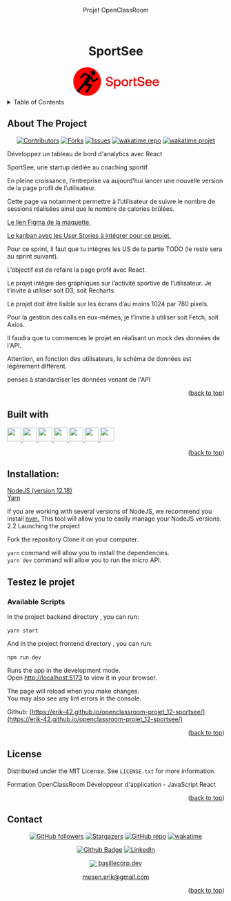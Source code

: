 <div align="center">
<p>Projet OpenClassRoom</p>
</div>
<a name="readme-top"></a>

<!-- PROJECT LOGO -->
<br />
<div align="center">
  <h1>SportSee</h1>
  <a href="https://github.com/Erik-42">
    <img src="./assets/img/logo/logo.png" alt="Logo Kasa" width="200" height="70">
  </a>
</div>

<!-- TABLE OF CONTENTS -->
<details>
  <summary>Table of Contents</summary>
  <ol>
    <li> <a href="#about-the-project">About The Project</a></li>
    <li><a href="#built-with">Built With</a></li>
    <li><a href="#testez-le-projet">Testez le projet</a></li>
    <li><a href="#license">License</a></li>
    <li><a href="#contact">Contact</a></li>
  </ol>
</details>

<!-- ABOUT THE PROJECT -->

## About The Project

<div align="center">

[![Contributors][contributors-shield]][contributors-url]
[![Forks][forks-shield]][forks-url]
[![Issues][issues-shield]][issues-url]
[![wakatime repo](https://wakatime.com/badge/github/Erik-42/openclassroom-projet_12-sportsee.svg)](https://wakatime.com/badge/github/Erik-42/openclassroom-projet_12-sportsee)
[![wakatime projet](https://wakatime.com/badge/user/f84d00d8-fee3-4ca3-803d-3daa3c7053a5/project/5c6b2898-3dc9-431c-aeb2-d0bea2922d5c.svg)](https://wakatime.com/badge/user/f84d00d8-fee3-4ca3-803d-3daa3c7053a5/project/5c6b2898-3dc9-431c-aeb2-d0bea2922d5c)

</div>
Développez un tableau de bord d'analytics avec React
<p></p>
SportSee, une startup dédiée au coaching sportif.

En pleine croissance, l’entreprise va aujourd’hui lancer une nouvelle version de la page profil de l’utilisateur.

Cette page va notamment permettre à l’utilisateur de suivre le nombre de sessions réalisées ainsi que le nombre de calories brûlées.

<p></p>

<a href=https://www.figma.com/file/BMomGVZqLZb811mDMShpLu/UI-design-Sportify-FR?node-id0%3A1>Le lien Figma de la maquette.</a>

<a href=https://www.notion.so/openclassrooms/Copy-of-Dev4U-projet-Learn-Home-6686aa4b5f44417881a4884c9af5669e>Le kanban avec les User Stories à intégrer pour ce projet.</a>

Pour ce sprint, il faut que tu intègres les US de la partie TODO (le reste sera au sprint suivant).

L’objectif est de refaire la page profil avec React.

Le projet intègre des graphiques sur l’activité sportive de l’utilisateur. Je t’invite à utiliser soit D3, soit Recharts.

Le projet doit être lisible sur les écrans d’au moins 1024 par 780 pixels.

Pour la gestion des calls en eux-mêmes, je t’invite à utiliser soit Fetch, soit Axios.

Il faudra que tu commences le projet en réalisant un mock des données de l'API.

Attention, en fonction des utilisateurs, le schéma de données est légèrement différent.

penses à standardiser les données venant de l'API

<p align="right">(<a href="#readme-top">back to top</a>)</p>

## Built with

<p> </p>
<a href=https://github.com/Erik-42?tab=repositories&q=&type=&language=html&sort= > <img width ='32px' height='32px' src ='https://raw.githubusercontent.com/rahulbanerjee26/githubAboutMeGenerator/main/icons/html.svg'> </a>
<a href=https://github.com/Erik-42?tab=repositories&q=&type=&language=css&sort= > <img width ='32px' height='32px' src ='https://raw.githubusercontent.com/rahulbanerjee26/githubAboutMeGenerator/main/icons/css.svg'> </a>
<a href= https://github.com/Erik-42?tab=repositories&q=&type=&language=sass&sort= > <img width ='32px' height='32px' src ='https://raw.githubusercontent.com/rahulbanerjee26/githubAboutMeGenerator/main/icons/sass.svg'> </a>
<a href=https://github.com/Erik-42?tab=repositories&q=&type=&language=javascript&sort= > <img width ='32px' height='32px' src ='https://raw.githubusercontent.com/rahulbanerjee26/githubAboutMeGenerator/main/icons/javascript.svg'> </a>
<a href=https://github.com/Erik-42?tab=repositories&q=&type=&language=reactjs&sort= > <img width ='32px' height='32px' src ='https://raw.githubusercontent.com/rahulbanerjee26/githubAboutMeGenerator/main/icons/reactjs.svg'> </a>
<a href= https://github.com/Erik-42?tab=repositories&q=&type=&language=github&sort= > <img width ='32px' height='32px' src ='https://raw.githubusercontent.com/rahulbanerjee26/githubAboutMeGenerator/main/icons/github.svg'> </a>
<a href= https://github.com/Erik-42?tab=repositories&q=&type=&language=figma&sort= > <img width ='32px' height='32px' src ='https://raw.githubusercontent.com/rahulbanerjee26/githubAboutMeGenerator/main/icons/figma.svg'> </a>

<p align="right">(<a href="#readme-top">back to top</a>)</p>

## Installation:

<a href=https://nodejs.org/en>NodeJS (version 12.18)</a>  
 <a href=https://yarnpkg.com>Yarn</a>

If you are working with several versions of NodeJS, we recommend you install <a href=https://github.com/nvm-sh/nvm>nvm.</a> This tool will allow you to easily manage your NodeJS versions.
2.2 Launching the project

Fork the repository
Clone it on your computer.

`yarn` command will allow you to install the dependencies.  
 `yarn dev` command will allow you to run the micro API.

## Testez le projet

### Available Scripts

In the project backend directory , you can run:

`yarn start`

And
In the project frontend directory , you can run:

`npm run dev`

Runs the app in the development mode.\
Open [http://localhost:5173](http://localhost:5173) to view it in your browser.

The page will reload when you make changes.\
You may also see any lint errors in the console.

Github: [https://erik-42.github.io/openclassroom-projet_12-sportsee/](https://erik-42.github.io/openclassroom-projet_12-sportsee/)

<p align="right">(<a href="#readme-top">back to top</a>)</p>

## License

Distributed under the MIT License. See `LICENSE.txt` for more information.

Formation OpenClassRoom Développeur d'application - JavaScript React

<p align="right">(<a href="#readme-top">back to top</a>)</p>

## Contact

<div align="center">

[![GitHub followers][github followers-shield]][github followers-url]
[![Stargazers][stars-shield]][stars-url]
[![GitHub repo][github repo-shield]][github repo-url]
[![wakatime](https://wakatime.com/badge/user/f84d00d8-fee3-4ca3-803d-3daa3c7053a5.svg)](https://wakatime.com/@f84d00d8-fee3-4ca3-803d-3daa3c7053a5)

[![Github Badge][github badge-shield]][github badge-url]
[![LinkedIn][linkedin-shield]][linkedin-url]

<a href = 'https://basillecorp.dev'> <img width = '32px' align= 'center' src="https://raw.githubusercontent.com/rahulbanerjee26/githubAboutMeGenerator/main/icons/portfolio.png"/> basillecorp.dev</a>

mesen.erik@gmail.com

</div>

<p align="right">(<a href="#readme-top">back to top</a>)</p>

<!-- MARKDOWN LINKS & IMAGES -->
<!-- https://www.markdownguide.org/basic-syntax/#reference-style-links -->

[product-screenshot]: ./images/screenshot.png
[wakatime-shield]: https://wakatime.com/badge/user/f84d00d8-fee3-4ca3-803d-3daa3c7053a5.svg
[wakatime-url]: https://wakatime.com/@f84d00d8-fee3-4ca3-803d-3daa3c7053a5
[github badge-shield]: https://img.shields.io/badge/Github-Erik--42-155?style=for-the-badge&logo=github
[github badge-url]: https://github.com/Erik-42
[github repo-shield]: https://img.shields.io/badge/Repositories-42-blue
[github repo-url]: https://github.com/Erik-42/Erik-42?tab=repositories
[github repo file count (file type)-shield]: https://img.shields.io/github/directory-file-count/Erik-42/openclassroom-projet_12-sportsee
[github repo file count (file type)-url]: https://github.com/directory-file-count/Erik-42/openclassroom-projet_12-sportsee
[github followers-shield]: https://img.shields.io/github/followers/Erik-42
[github followers-url]: https://github.com/followers/Erik-42
[github all releases-shield]: https://github.com/Erik-42/openclassroom-projet_12-sportsee/total
[github all releases-url]: https://github.com/Erik-42/openclassroom-projet_12-sportsee/releases
[github repo size-shield]: https://img.shields.io/github/repo-size/Erik-42/openclassroom-projet_12-sportsee
[github repo size-url]: https://github.com/Erik-42/openclassroom-projet_12-sportsee
[contributors-shield]: https://img.shields.io/github/contributors/Erik-42/openclassroom-projet_12-sportsee
[contributors-url]: https://github.com/Erik-42/openclassroom-projet_12-sportsee/graphs/contributors
[forks-shield]: https://img.shields.io/github/forks/Erik-42/openclassroom-projet_12-sportsee
[forks-url]: https://github.com/Erik-42/openclassroom-projet_12-sportsee/forks
[stars-shield]: https://img.shields.io/github/stars/Erik-42
[stars-url]: https://github.com/Erik-42?tab=stars
[issues-shield]: https://img.shields.io/github/issues-raw/Erik-42/openclassroom-projet_12-sportsee
[issues-url]: https://github.com/Erik-42/openclassroom-projet_12-sportsee/issues
[license-shield]: https://img.shields.io/github/license/Erik-42/openclassroom-projet_12-sportsee
[license-url]: https://github.com/Erik-42/openclassroom-projet_12-sportsee/blob/master/LICENSE.txt
[linkedin-shield]: https://img.shields.io/badge/-LinkedIn-black.svg?style=for-the-badge&logo=linkedin&colorB=555
[linkedin-url]: https://www.linkedin.com/in/erik-mesen/
[html-shield]: https://img.shields.io/badge/-LinkedIn-black.svg?style=for-the-badge&logo=linkedin&colorB=555
[html-url]: https://html.spec.whatwg.org/
[css-shield]: https://img.shields.io/badge/-LinkedIn-black.svg?style=for-the-badge&logo=linkedin&colorB=555
[css-url]: https://www.w3.org/TR/CSS/#css
[javascript-shield]: https://img.shields.io/badge/-LinkedIn-black.svg?style=for-the-badge&logo=linkedin&colorB=555
[javascript-url]: https://www.ecma-international.org/publications-and-standards/standards/ecma-262/
